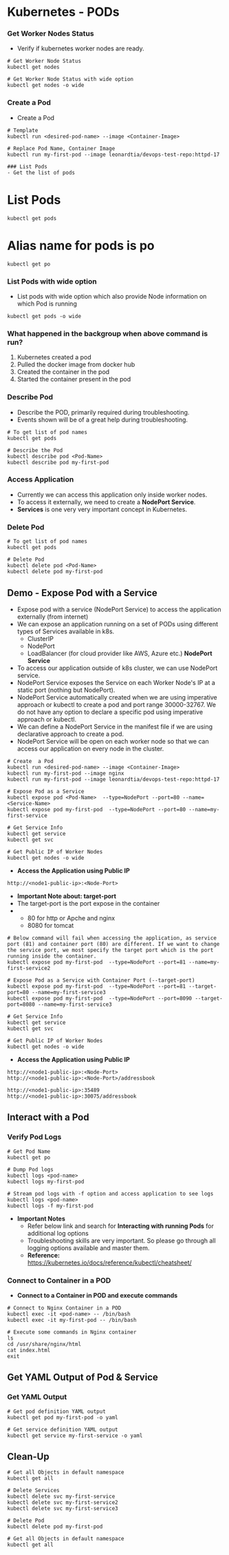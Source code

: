 # Kubernetes  - PODs

### Get Worker Nodes Status
- Verify if kubernetes worker nodes are ready. 
```
# Get Worker Node Status
kubectl get nodes

# Get Worker Node Status with wide option
kubectl get nodes -o wide
```

### Create a Pod
- Create a Pod
```
# Template
kubectl run <desired-pod-name> --image <Container-Image>

# Replace Pod Name, Container Image
kubectl run my-first-pod --image leonardtia/devops-test-repo:httpd-17
 
### List Pods
- Get the list of pods
```
# List Pods
```
kubectl get pods
```

# Alias name for pods is po
```
kubectl get po
```

### List Pods with wide option
- List pods with wide option which also provide Node information on which Pod is running
```
kubectl get pods -o wide
```

### What happened in the backgroup when above command is run?
  1. Kubernetes created a pod
  2. Pulled the docker image from docker hub
  3. Created the container in the pod
  4. Started the container present in the pod


### Describe Pod
- Describe the POD, primarily required during troubleshooting. 
- Events shown will be of a great help during troubleshooting. 
```
# To get list of pod names
kubectl get pods

# Describe the Pod
kubectl describe pod <Pod-Name>
kubectl describe pod my-first-pod 
```

### Access Application
- Currently we can access this application only inside worker nodes. 
- To access it externally, we need to create a **NodePort Service**. 
- **Services** is one very very important concept in Kubernetes. 


### Delete Pod
```
# To get list of pod names
kubectl get pods

# Delete Pod
kubectl delete pod <Pod-Name>
kubectl delete pod my-first-pod
```

## Demo - Expose Pod with a Service
- Expose pod with a service (NodePort Service) to access the application externally (from internet)
- We can expose an application running on a set of PODs using different types of Services available in k8s. 
  - ClusterIP
  - NodePort
  - LoadBalancer (for cloud provider like AWS, Azure etc.)
**NodePort Service** 
- To access our application outside of k8s cluster, we can use NodePort service. 
- NodePort Service exposes the Service on each Worker Node's IP at a static port (nothing but NodePort). 
- NodePort Service automatically created when we are using imperative approach or kubectl to create a pod and port range 30000-32767. We do not have any option to declare a specific pod using imperative approach or kubectl.
- We can define a NodePort Service in the manifest file if we are using declarative approach to create a pod.
- NodePort Service will be open on each worker node so that we can access our application on every node in the cluster.



```
# Create  a Pod
kubectl run <desired-pod-name> --image <Container-Image> 
kubectl run my-first-pod --image nginx
kubectl run my-first-pod --image leonardtia/devops-test-repo:httpd-17

# Expose Pod as a Service
kubectl expose pod <Pod-Name>  --type=NodePort --port=80 --name=<Service-Name>
kubectl expose pod my-first-pod  --type=NodePort --port=80 --name=my-first-service

# Get Service Info
kubectl get service
kubectl get svc

# Get Public IP of Worker Nodes
kubectl get nodes -o wide
```
- **Access the Application using Public IP**
```
http://<node1-public-ip>:<Node-Port>
```

- **Important Note about: target-port**
- The target-port is the port expose in the container
- 
  - 80 for http or Apche and nginx
  - 8080 for tomcat

```
# Below command will fail when accessing the application, as service port (81) and container port (80) are different. If we want to change the service port, we most specify the target port which is the port running inside the container.
kubectl expose pod my-first-pod  --type=NodePort --port=81 --name=my-first-service2     

# Expose Pod as a Service with Container Port (--target-port)
kubectl expose pod my-first-pod  --type=NodePort --port=81 --target-port=80 --name=my-first-service3
kubectl expose pod my-first-pod  --type=NodePort --port=8090 --target-port=8080 --name=my-first-service3

# Get Service Info
kubectl get service
kubectl get svc

# Get Public IP of Worker Nodes
kubectl get nodes -o wide
```
- **Access the Application using Public IP**
```
http://<node1-public-ip>:<Node-Port>
http://<node1-public-ip>:<Node-Port>/addressbook

http://<node1-public-ip>:35489
http://<node1-public-ip>:30075/addressbook
```

## Interact with a Pod

### Verify Pod Logs
```
# Get Pod Name
kubectl get po

# Dump Pod logs
kubectl logs <pod-name>
kubectl logs my-first-pod

# Stream pod logs with -f option and access application to see logs
kubectl logs <pod-name>
kubectl logs -f my-first-pod
```
- **Important Notes**
  - Refer below link and search for **Interacting with running Pods** for additional log options
  - Troubleshooting skills are very important. So please go through all logging options available and master them.
  - **Reference:** https://kubernetes.io/docs/reference/kubectl/cheatsheet/

### Connect to Container in a POD
- **Connect to a Container in POD and execute commands**
```
# Connect to Nginx Container in a POD
kubectl exec -it <pod-name> -- /bin/bash
kubectl exec -it my-first-pod -- /bin/bash

# Execute some commands in Nginx container
ls
cd /usr/share/nginx/html
cat index.html
exit
```

## Get YAML Output of Pod & Service
### Get YAML Output
```
# Get pod definition YAML output
kubectl get pod my-first-pod -o yaml   

# Get service definition YAML output
kubectl get service my-first-service -o yaml   
```

## Clean-Up
```
# Get all Objects in default namespace
kubectl get all

# Delete Services
kubectl delete svc my-first-service
kubectl delete svc my-first-service2
kubectl delete svc my-first-service3

# Delete Pod
kubectl delete pod my-first-pod

# Get all Objects in default namespace
kubectl get all
```